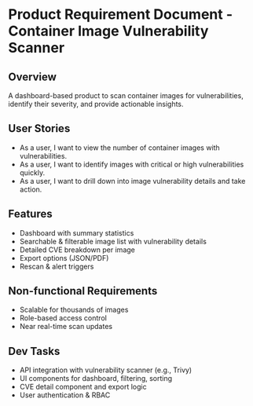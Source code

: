 
# Product Requirement Document - Container Image Vulnerability Scanner

## Overview
A dashboard-based product to scan container images for vulnerabilities, identify their severity, and provide actionable insights.

## User Stories
- As a user, I want to view the number of container images with vulnerabilities.
- As a user, I want to identify images with critical or high vulnerabilities quickly.
- As a user, I want to drill down into image vulnerability details and take action.

## Features
- Dashboard with summary statistics
- Searchable & filterable image list with vulnerability details
- Detailed CVE breakdown per image
- Export options (JSON/PDF)
- Rescan & alert triggers

## Non-functional Requirements
- Scalable for thousands of images
- Role-based access control
- Near real-time scan updates

## Dev Tasks
- API integration with vulnerability scanner (e.g., Trivy)
- UI components for dashboard, filtering, sorting
- CVE detail component and export logic
- User authentication & RBAC
